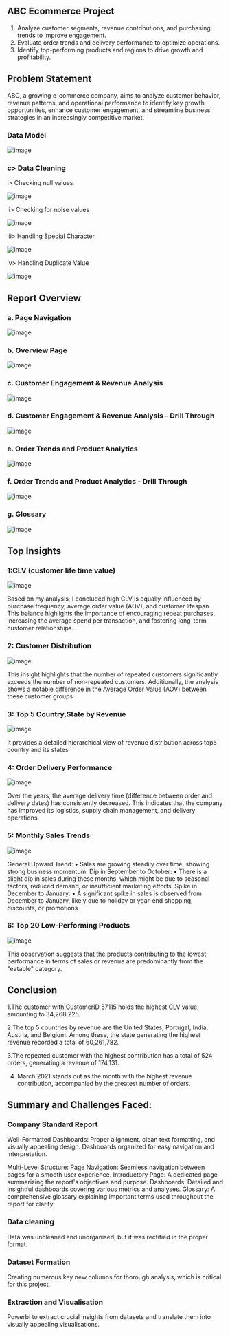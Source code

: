 
## ABC Ecommerce Project

1. Analyze customer segments, revenue contributions, and purchasing trends to improve engagement.
2. Evaluate order trends and delivery performance to optimize operations.
3. Identify top-performing products and regions to drive growth and profitability.
   
## Problem Statement

ABC, a growing e-commerce company, aims to analyze customer behavior, revenue patterns, and operational performance to identify key growth opportunities, enhance customer engagement, and streamline business strategies in an increasingly competitive market.

### Data Model

![image](https://github.com/user-attachments/assets/862001fc-3a36-4173-8601-2ddad2df0fdf)

### c> Data Cleaning

i> Checking null values

![image](https://github.com/user-attachments/assets/d08a30e9-2c68-4b30-9075-1b27aa7ce30a)
 

ii> Checking for noise values

![image](https://github.com/user-attachments/assets/917fe9b6-2cae-476a-8732-4e5f91e61cc8)


iii> Handling Special Character

![image](https://github.com/user-attachments/assets/4a579b40-e30d-4a7e-91a6-1c148aa18d97)

iv> Handling Duplicate Value

![image](https://github.com/user-attachments/assets/35d1b0dc-61ea-480d-b40f-a5d40c072c35)

## Report Overview

### a. Page Navigation

![image](https://github.com/user-attachments/assets/f5367323-8417-4e2c-b0f6-9f222657a276)

### b. Overview Page

![image](https://github.com/user-attachments/assets/0ba2c896-2e38-4cb8-bbff-00b46316cab0)


### c. Customer Engagement & Revenue Analysis

![image](https://github.com/user-attachments/assets/d615fe65-fca3-4278-9928-61b97fcae5e1)

### d. Customer Engagement & Revenue Analysis - Drill Through

![image](https://github.com/user-attachments/assets/5a2c0958-2c3d-404a-a50b-3abb411e4fb4)

### e. Order Trends and Product Analytics

![image](https://github.com/user-attachments/assets/e41cef9c-9ea4-4b31-8f8f-9127d2fb4df8)

### f. Order Trends and Product Analytics - Drill Through

![image](https://github.com/user-attachments/assets/ec7ec9d6-c4d1-469c-a498-2bb525a6a5c7)

### g. Glossary

![image](https://github.com/user-attachments/assets/f415f151-9d12-4458-9fef-12e20f605d47)

## Top Insights

### 1:CLV (customer life time value)

![image](https://github.com/user-attachments/assets/38aebaf9-233c-4e30-aa93-571e606be63f)

Based on my analysis, I concluded high CLV is equally influenced by purchase frequency, average order value (AOV), and customer lifespan. This balance highlights the importance of encouraging repeat purchases, increasing the average spend per transaction, and fostering long-term customer relationships.


### 2: Customer Distribution

![image](https://github.com/user-attachments/assets/ecf8b2f7-73dd-4eed-ab79-2f44524041d5)

This insight highlights that the number of repeated customers significantly exceeds the number of non-repeated customers. Additionally, the analysis shows a notable difference in the Average Order Value (AOV) between these customer groups

### 3: Top 5 Country,State by Revenue 

![image](https://github.com/user-attachments/assets/1134ff65-6a21-44d8-8ee1-f50852f38aa0)

It provides a detailed hierarchical view of revenue distribution across top5 country and its states

 ### 4: Order Delivery Performance

![image](https://github.com/user-attachments/assets/c99afa09-fbb9-40ed-96ff-defee9cb7843)

Over the years, the average delivery time (difference between order and delivery dates) has consistently decreased.
This indicates that the company has improved its logistics, supply chain management, and delivery operations.

### 5: Monthly Sales Trends

![image](https://github.com/user-attachments/assets/6677f0c9-515d-444d-86c9-a28d59683ce5)

General Upward Trend:
•	Sales are growing steadily over time, showing strong business momentum.
Dip in September to October:
•	There is a slight dip in sales during these months, which might be due to seasonal factors, reduced demand, or insufficient marketing efforts.
Spike in December to January:
•	A significant spike in sales is observed from December to January, likely due to holiday or year-end shopping, discounts, or promotions

### 6: Top 20 Low-Performing Products

![image](https://github.com/user-attachments/assets/bc98a493-b6a3-41f6-8e07-667d97ccc534)

This observation suggests that the products contributing to the lowest performance in terms of sales or revenue are predominantly from the "eatable" category.

## Conclusion

1.The customer with CustomerID 57115 holds the highest CLV value, amounting to 34,268,225.

2.The top 5 countries by revenue are the United States, Portugal, India, Austria, and Belgium. Among these, the state generating the highest revenue recorded a total of 60,261,782.

3.The repeated customer with the highest contribution has a total of 524 orders, generating a revenue of 174,131.

4. March 2021 stands out as the month with the highest revenue contribution, accompanied by the greatest number of orders.


## Summary and Challenges Faced:

### Company Standard Report

Well-Formatted Dashboards:
Proper alignment, clean text formatting, and visually appealing design.
Dashboards organized for easy navigation and interpretation.

Multi-Level Structure:
Page Navigation: Seamless navigation between pages for a smooth user experience.
Introductory Page: A dedicated page summarizing the report's objectives and purpose.
Dashboards: Detailed and insightful dashboards covering various metrics and analyses.
Glossary: A comprehensive glossary explaining important terms used throughout the report for clarity.

### Data cleaning

Data was uncleaned and unorganised, but it was rectified in the proper format.

### Dataset Formation

Creating numerous key new columns for thorough analysis, which is critical for this project. 

### Extraction and Visualisation

Powerbi to extract crucial insights from datasets and translate them into visually appealing 
visualisations.


